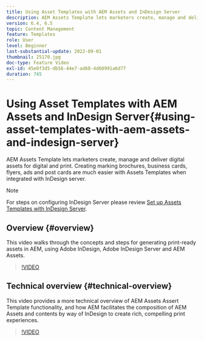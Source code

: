 ```yaml
---
title: Using Asset Templates with AEM Assets and InDesign Server
description: AEM Assets Template lets marketers create, manage and deliver digital assets for digital and print. Creating marking brochures, business cards, flyers, ads and post cards are much easier with Assets Templates when integrated with InDesign server.
version: 6.4, 6.5
topic: Content Management
feature: Templates
role: User
level: Beginner
last-substantial-update: 2022-09-01
thumbnail: 25170.jpg
doc-type: Feature Video
exl-id: 45e0f3d5-db56-44e7-ad68-4d60991a6d77
duration: 745
---
```

# Using Asset Templates with AEM Assets and InDesign Server{#using-asset-templates-with-aem-assets-and-indesign-server}

AEM Assets Template lets marketers create, manage and deliver digital assets for digital and print. Creating marking brochures, business cards, flyers, ads and post cards are much easier with Assets Templates when integrated with InDesign server.

>[!NOTE]
>
>For steps on configuring InDesign Server please review [Set up Assets Templates with InDesign Server](asset-templates-technical-video-setup.md).

## Overview {#overview}

This video walks through the concepts and steps for generating print-ready assets in AEM, using Adobe InDesign, Adobe InDesign Server and AEM Assets.

>[!VIDEO](https://video.tv.adobe.com/v/25170?quality=12&learn=on)

## Technical overview {#technical-overview}

This video provides a more technical overview of AEM Assets Assert Template functionality, and how AEM facilitates the composition of AEM Assets and contents by way of InDesign to create rich, compelling print experiences.

>[!VIDEO](https://video.tv.adobe.com/v/17071?quality=12&learn=on)
